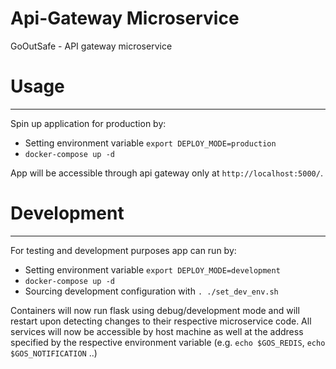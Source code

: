 # Api-Gateway Microservice
GoOutSafe - API gateway microservice

# Usage
___
Spin up application for production by:
 - Setting environment variable `export DEPLOY_MODE=production`
 - `docker-compose up -d`

App will be accessible through api gateway only at `http://localhost:5000/`.

# Development
---
For testing and development purposes app can run by:
  - Setting environment variable `export DEPLOY_MODE=development`
  - `docker-compose up -d`
  - Sourcing development configuration with `. ./set_dev_env.sh`

Containers will now run flask using debug/development mode and will restart upon detecting changes to their respective microservice code.
All services will now be accessible by host machine as well at the address specified by the respective environment variable (e.g. `echo $GOS_REDIS`, `echo $GOS_NOTIFICATION` ..)
